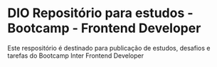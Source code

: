 # DIO Repositório para estudos - Bootcamp - Frontend Developer

Este respositório é destinado para publicação de estudos, desafios e tarefas do Bootcamp Inter Frontend Developer
